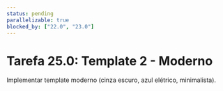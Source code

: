 ```yaml
---
status: pending
parallelizable: true
blocked_by: ["22.0", "23.0"]
---
```

# Tarefa 25.0: Template 2 - Moderno
Implementar template moderno (cinza escuro, azul elétrico, minimalista).

